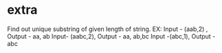 # extra
Find out unique substring of given length of string.
EX:
Input - (aab,2) , Output - aa, ab
Input- (aabc,2), Output - aa, ab,bc
Input -(abc,1), Output - abc
